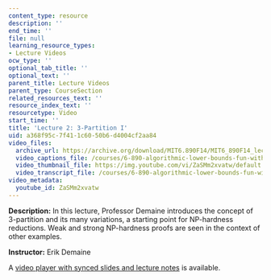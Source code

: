 ```yaml
---
content_type: resource
description: ''
end_time: ''
file: null
learning_resource_types:
- Lecture Videos
ocw_type: ''
optional_tab_title: ''
optional_text: ''
parent_title: Lecture Videos
parent_type: CourseSection
related_resources_text: ''
resource_index_text: ''
resourcetype: Video
start_time: ''
title: 'Lecture 2: 3-Partition I'
uid: a368f95c-7f41-1c60-50b6-d4004cf2aa84
video_files:
  archive_url: https://archive.org/download/MIT6.890F14/MIT6_890F14_lec02_300k.mp4
  video_captions_file: /courses/6-890-algorithmic-lower-bounds-fun-with-hardness-proofs-fall-2014/bbf18a16a3515dbfb08a93fa3aa69a91_ZaSMm2xvatw.vtt
  video_thumbnail_file: https://img.youtube.com/vi/ZaSMm2xvatw/default.jpg
  video_transcript_file: /courses/6-890-algorithmic-lower-bounds-fun-with-hardness-proofs-fall-2014/970d389f10b312aa160eecaba5249775_ZaSMm2xvatw.pdf
video_metadata:
  youtube_id: ZaSMm2xvatw
---
```


**Description:** In this lecture, Professor Demaine introduces the concept of 3-partition and its many variations, a starting point for NP-hardness reductions. Weak and strong NP-hardness proofs are seen in the context of other examples.

**Instructor:** Erik Demaine

A [video player with synced slides and lecture notes](http://courses.csail.mit.edu/6.890/fall14/lectures/L02.html) is available.


